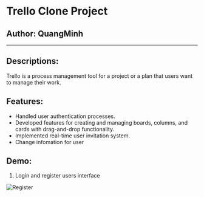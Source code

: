 # Trello Clone Project

## Author: QuangMinh

---

## Descriptions:

Trello is a process management tool for a project or a plan that users want to
manage their work.

## Features:

- Handled user authentication processes.
- Developed features for creating and managing boards, columns, and cards
  with drag-and-drop functionality.
- Implemented real-time user invitation system.
- Change infomation for user

## Demo:

1. Login and register users interface

![Register](./images/example.jpg)
